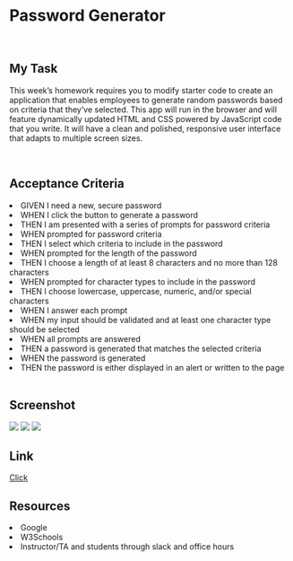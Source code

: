 <h1>Password Generator</h1>
<br>
<h2>My Task</h2>
<p>This week’s homework requires you to modify starter code to create an application that enables employees to generate random passwords based on criteria that they’ve selected. This app will run in the browser and will feature dynamically updated HTML and CSS powered by JavaScript code that you write. It will have a clean and polished, responsive user interface that adapts to multiple screen sizes.</p>
<br>
<h2>Acceptance Criteria</h2>
<li>GIVEN I need a new, secure password</li>
<li>WHEN I click the button to generate a password</li>
<li>THEN I am presented with a series of prompts for password criteria</li>
<li>WHEN prompted for password criteria</li>
<li>THEN I select which criteria to include in the password</li>
<li>WHEN prompted for the length of the password</li>
<li>THEN I choose a length of at least 8 characters and no more than 128 characters</li>
<li>WHEN prompted for character types to include in the password</li>
<li>THEN I choose lowercase, uppercase, numeric, and/or special characters</li>
<li>WHEN I answer each prompt</li>
<li>WHEN my input should be validated and at least one character type should be selected</li>
<li>WHEN all prompts are answered</li>
<li>THEN a password is generated that matches the selected criteria</li>
<li>WHEN the password is generated</li>
<li>THEN the password is either displayed in an alert or written to the page</li>
<br>
<h2>Screenshot</h2>
<img src="https://user-images.githubusercontent.com/74076318/108433225-3daeba80-720b-11eb-8299-0e68a02cdbe2.png">
<img src="https://user-images.githubusercontent.com/74076318/108433360-80709280-720b-11eb-8d82-6188e2ed4461.png">
<img src="https://user-images.githubusercontent.com/74076318/108433489-b281f480-720b-11eb-92d4-0f59cd958ef3.png">
<br>
<h2>Link</h2>
<a href="https://mtjones1979.github.io/Password-Generator">Click</a>
<h2>Resources</h2>
<li>Google</li>
<li>W3Schools</li>
<li>Instructor/TA and students through slack and office hours</li>


